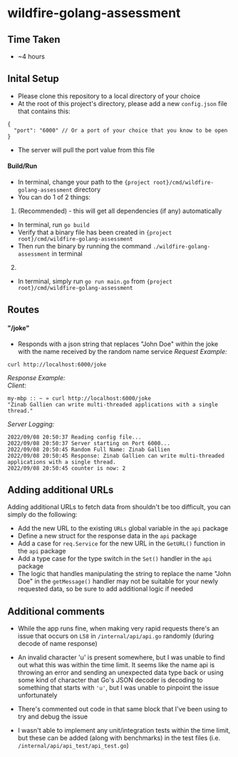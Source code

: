 # wildfire-golang-assessment

## Time Taken
- ~4 hours

## Inital Setup
- Please clone this repository to a local directory of your choice
- At the root of this project's directory, please add a new `config.json` file that contains this:
```
{
  "port": "6000" // Or a port of your choice that you know to be open
}
```
- The server will pull the port value from this file
#### Build/Run
- In terminal, change your path to the `{project root}/cmd/wildfire-golang-assessment` directory
- You can do 1 of 2 things:
1. (Recommended) - this will get all dependencies (if any) automatically
- In terminal, run `go build`
- Verify that a binary file has been created in `{project root}/cmd/wildfire-golang-assessment`
- Then run the binary by running the command `./wildfire-golang-assessment` in terminal
2.
- In terminal, simply run `go run main.go` from `{project root}/cmd/wildfire-golang-assessment`

## Routes
#### "/joke"
- Responds with a json string that replaces "John Doe" within the joke with the name received by the random name service
*Request Example:*
```
curl http://localhost:6000/joke
```
*Response Example:*  
*Client:*
```
my-mbp :: ~ » curl http://localhost:6000/joke
"Zinab Gallien can write multi-threaded applications with a single thread."
```
*Server Logging:*
```
2022/09/08 20:50:37 Reading config file...
2022/09/08 20:50:37 Server starting on Port 6000...
2022/09/08 20:50:45 Random Full Name: Zinab Gallien
2022/09/08 20:50:45 Response: Zinab Gallien can write multi-threaded applications with a single thread.
2022/09/08 20:50:45 counter is now: 2
```

## Adding additional URLs
Adding additional URLs to fetch data from shouldn't be too difficult, you can simply do the following:
- Add the new URL to the existing `URLs` global variable in the `api` package
- Define a new struct for the response data in the `api` package
- Add a case for `req.Service` for the new URL in the `GetURL()` function in the `api` package
- Add a type case for the type switch in the `Set()` handler in the `api` package
- The logic that handles manipulating the string to replace the name "John Doe" in the `getMessage()` handler may not be suitable for your newly requested data, so be sure to add additional logic if needed

## Additional comments
- While the app runs fine, when making very rapid requests there's an issue that occurs on `L58` in `/internal/api/api.go` randomly (during decode of name response)
- An invalid character 'u' is present somewhere, but I was unable to find out what this was within the time limit. It seems like the name api is throwing an error and sending an unexpected data type back or using some kind of character that Go's JSON decoder is decoding to something that starts with `'u'`, but I was unable to pinpoint the issue unfortunately
- There's commented out code in that same block that I've been using to try and debug the issue

- I wasn't able to implement any unit/integration tests within the time limit, but these can be added (along with benchmarks) in the test files (i.e. `/internal/api/api_test/api_test.go`)
